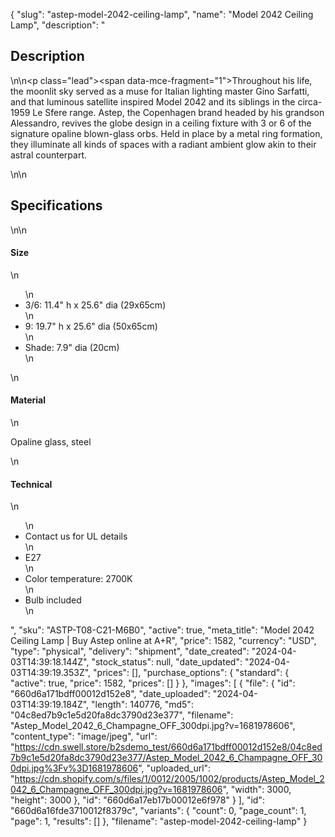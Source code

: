 {
  "slug": "astep-model-2042-ceiling-lamp",
  "name": "Model 2042 Ceiling Lamp",
  "description": "<h2>Description</h2>\n<!-- split -->\n<p class=\"lead\"><span data-mce-fragment=\"1\">Throughout his life, the moonlit sky served as a muse for Italian lighting master Gino Sarfatti, and that luminous satellite inspired Model 2042 and its siblings in the circa-1959 Le Sfere range. Astep, the Copenhagen brand headed by his grandson Alessandro, revives the globe design in a ceiling fixture with 3 or 6 of the signature opaline blown-glass orbs. Held in place by a metal ring formation, they illuminate all kinds of spaces with a radiant ambient glow akin to their astral counterpart.</span></p>\n<!-- split -->\n<h2>Specifications</h2>\n<!-- split -->\n<h4>Size</h4>\n<ul>\n<li>3/6: 11.4\" h x 25.6\" dia (29x65cm)</li>\n<li>9: 19.7\" h x 25.6\" dia (50x65cm)</li>\n<li>Shade: 7.9\" dia (20cm)</li>\n</ul>\n<h4>Material</h4>\n<p>Opaline glass, steel</p>\n<h4>Technical</h4>\n<ul>\n<li>Contact us for UL details</li>\n<li>E27</li>\n<li>Color temperature: 2700K</li>\n<li>Bulb included</li>\n</ul>",
  "sku": "ASTP-T08-C21-M6B0",
  "active": true,
  "meta_title": "Model 2042 Ceiling Lamp | Buy Astep online at A+R",
  "price": 1582,
  "currency": "USD",
  "type": "physical",
  "delivery": "shipment",
  "date_created": "2024-04-03T14:39:18.144Z",
  "stock_status": null,
  "date_updated": "2024-04-03T14:39:19.353Z",
  "prices": [],
  "purchase_options": {
    "standard": {
      "active": true,
      "price": 1582,
      "prices": []
    }
  },
  "images": [
    {
      "file": {
        "id": "660d6a171bdff00012d152e8",
        "date_uploaded": "2024-04-03T14:39:19.184Z",
        "length": 140776,
        "md5": "04c8ed7b9c1e5d20fa8dc3790d23e377",
        "filename": "Astep_Model_2042_6_Champagne_OFF_300dpi.jpg?v=1681978606",
        "content_type": "image/jpeg",
        "url": "https://cdn.swell.store/b2sdemo_test/660d6a171bdff00012d152e8/04c8ed7b9c1e5d20fa8dc3790d23e377/Astep_Model_2042_6_Champagne_OFF_300dpi.jpg%3Fv%3D1681978606",
        "uploaded_url": "https://cdn.shopify.com/s/files/1/0012/2005/1002/products/Astep_Model_2042_6_Champagne_OFF_300dpi.jpg?v=1681978606",
        "width": 3000,
        "height": 3000
      },
      "id": "660d6a17eb17b00012e6f978"
    }
  ],
  "id": "660d6a16fde3710012f8379c",
  "variants": {
    "count": 0,
    "page_count": 1,
    "page": 1,
    "results": []
  },
  "filename": "astep-model-2042-ceiling-lamp"
}
